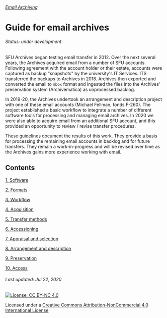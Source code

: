 ###### [Email Archiving](../README.md)

# Guide for email archives

###### Status: under development

SFU Archives began testing email transfer in 2012. Over the next several years, the Archives acquired email from a number of SFU accounts. Following agreement with the account holder or their estate, accounts were captured as backup "snapshots" by the university's IT Services. ITS transferred the backups to Archives in 2018. Archives then exported and converted the email to `mbox` format and ingested the files into the Archives' preservation system (Archivematica) as unprocessed backlog.

In 2019-20, the Archives undertook an arrangement and description project with one of these email accounts (Michael Fellman, fonds F-260). The project established a basic workflow to integrate a number of different software tools for processing and managing email archives. In 2020 we were also able to acquire email from an additional SFU account, and this provided an opportunity to review / revise transfer procedures.

These guidelines document the results of this work. They provide a basis for processing the remaining email accounts in backlog and for future transfers. They remain a work-in-progress and will be revised over time as the Archives gains more experience working with email.

## Contents

[1. Software](./01-software.md)

[2. Formats](./02-formats.md)

[3. Workflow](./03-workflow.md)

[4. Acquisition](./04-acquisition.md)

[5. Transfer methods](./05-transfer-methods.md)

[6. Accessioning](./06-accessioning.md)

[7. Appraisal and selection](./07-appraisal-selection.md)

[8. Arrangement and description](./08-arrangement-description.md)

[9. Preservation](./09-preservation.md)

[10. Access](./10-access.md)

###### Last updated: Jul 22, 2020

[![License: CC BY-NC 4.0](https://img.shields.io/badge/License-CC%20BY--NC%204.0-lightgrey.svg)](https://creativecommons.org/licenses/by-nc/4.0/)

Licensed under a [Creative Commons Attribution-NonCommercial 4.0 International License](https://creativecommons.org/licenses/by-nc/4.0/)
